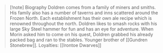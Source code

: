 >[!note] Biography
>Doldren comes from a family of miners and smiths. His family also has a number of taverns and inns scattered around the Frozen North. Each establishment has their own ale recipe which is renowned throughout the north. Doldren likes to smash rocks with his large Sky Steel hammer for fun and has an eye for adventure. When Morin asked him to come on his quest, Doldren grabbed his already packed bag and ran to the stables.
>Younger brother of [[Gundren Stonebrew]].
>Loyalties: [[Irontoe Dwarves]]

